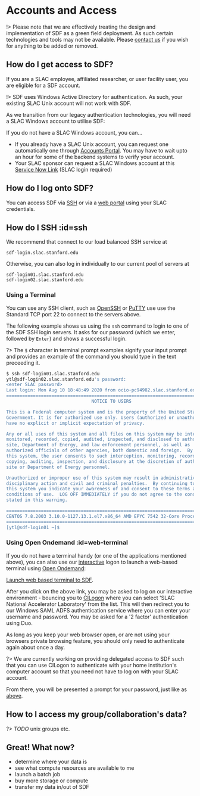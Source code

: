 # Accounts and Access

!> Please note that we are effectively treating the design and implementation of SDF as a green field deployment. As such certain technologies and tools may not be available. Please [contact us](contact-us.md) if you wish for anything to be added or removed.

## How do I get access to SDF?

If you are a SLAC employee, affiliated researcher, or user facility user, you are eligible for a SDF account.

!> SDF uses Windows Active Directory for authentication. As such, your existing SLAC Unix account will not work with SDF.

As we transition from our legacy authentication technologies, you will need a SLAC Windows account to utilise SDF:

If you do not have a SLAC Windows account, you can...

- If you already have a SLAC Unix account, you can request one automatically one through [Accounts Portal](https://oraweb.slac.stanford.edu/apex/slac/f?p=136). You may have to wait upto an hour for some of the backend systems to verify your account.
- Your SLAC sponsor can request a SLAC Windows account at this [Service Now Link](https://slacprod.servicenowservices.com/it_services?id=sc_cat_item&sys_id=17176b676ff12100aae0c6012e3ee4f7&sysparm_category=d65827c46fd921009c4235af1e3ee434) (SLAC login required)

## How do I log onto SDF?

You can access SDF via [SSH](#ssh) or via a [web portal](interactive-compute.md) using your SLAC credentials.


## How do I SSH  :id=ssh

We recommend that connect to our load balanced SSH service at

```
sdf-login.slac.stanford.edu
```

Otherwise, you can also log in individually to our current pool of servers at

```
sdf-login01.slac.stanford.edu
sdf-login02.slac.stanford.edu
```

### Using a Terminal

You can use any SSH client, such as [OpenSSH](www.openssh.com) or [PuTTY](https://www.chiark.greenend.org.uk/~sgtatham/putty/) use use the Standard TCP port 22 to connect to the servers above.

The following example shows us using the `ssh` command to login to one of the SDF SSH login servers. It asks for our password (which we enter, followed by `Enter`) and shows a successful login.

?> The `$` character in terminal prompt examples signify your input prompt and provides an example of the command you should type in the text preceeding it.

```bash
$ ssh sdf-login01.slac.stanford.edu
ytl@sdf-login02.slac.stanford.edu's password:
<enter SLAC password>
Last login: Mon Aug 10 18:48:49 2020 from ocio-pc94982.slac.stanford.edu
===============================================================================
                                NOTICE TO USERS

This is a Federal computer system and is the property of the United States
Government. It is for authorized use only. Users (authorized or unauthorized)
have no explicit or implicit expectation of privacy.

Any or all uses of this system and all files on this system may be intercepted,
monitored, recorded, copied, audited, inspected, and disclosed to authorized
site, Department of Energy, and law enforcement personnel, as well as
authorized officials of other agencies, both domestic and foreign.  By using
this system, the user consents to such interception, monitoring, recording,
copying, auditing, inspection, and disclosure at the discretion of authorized
site or Department of Energy personnel.

Unauthorized or improper use of this system may result in administrative
disciplinary action and civil and criminal penalties.  By continuing to use
this system you indicate your awareness of and consent to these terms and
conditions of use.  LOG OFF IMMEDIATELY if you do not agree to the conditions
stated in this warning.

===============================================================================
CENTOS 7.8.2003 3.10.0-1127.13.1.el7.x86_64 AMD EPYC 7542 32-Core Processor sdf-login01.slac.stanford.edu
===============================================================================
[ytl@sdf-login01 ~]$
```

### Using Open Ondemand :id=web-terminal

If you do not have a terminal handy (or one of the applications mentioned above), you can also use our [interactive](#interactive) logon to launch a web-based terminal using [Open Ondemand](https://openondemand.org/):

[Launch web based terminal to SDF](https://ondemand-dev.slac.stanford.edu/pun/sys/shell/ssh/sdf-login01.slac.stanford.edu).

After you click on the above link, you may be asked to log on our interactive environment - bouncing you to [CILogon](https://www.cilogon.org/) where you can select 'SLAC National Accelerator Laboratory' from the list. This will then redirect you to our Windows SAML ADFS authentication service where you can enter your username and password. You may be asked for a '2 factor' authentication using Duo.

As long as you keep your web browser open, or are not using your browsers private browsing feature, you should only need to authenticate again about once a day.

?> We are currently working on providing delegated access to SDF such that you can use CILogon to authenticate with your home institution's computer account so that you need not have to log on with your SLAC account.

From there, you will be presented a prompt for your password, just like as [above](#using-a-terminal).



## How to I access my group/collaboration's data?


?> _TODO_ unix groups etc.



## Great! What now?

- determine where your data is
- see what compute resources are available to me
- launch a batch job
- buy more storage or compute
- transfer my data in/out of SDF

